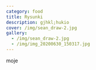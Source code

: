 ```yaml
---
category: food
title: Rysunki
description: gjhkl;hukio
cover: /img/sean_draw-2.jpg
gallery:
  - /img/sean_draw-2.jpg
  - /img/img_20200630_150317.jpg
---
```

moje